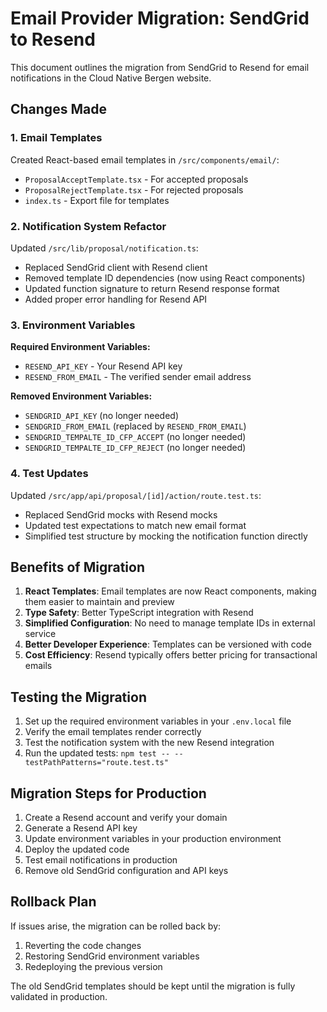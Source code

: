 # Email Provider Migration: SendGrid to Resend

This document outlines the migration from SendGrid to Resend for email notifications in the Cloud Native Bergen website.

## Changes Made

### 1. Email Templates
Created React-based email templates in `/src/components/email/`:
- `ProposalAcceptTemplate.tsx` - For accepted proposals 
- `ProposalRejectTemplate.tsx` - For rejected proposals
- `index.ts` - Export file for templates

### 2. Notification System Refactor
Updated `/src/lib/proposal/notification.ts`:
- Replaced SendGrid client with Resend client
- Removed template ID dependencies (now using React components)
- Updated function signature to return Resend response format
- Added proper error handling for Resend API

### 3. Environment Variables
**Required Environment Variables:**
- `RESEND_API_KEY` - Your Resend API key
- `RESEND_FROM_EMAIL` - The verified sender email address

**Removed Environment Variables:**
- `SENDGRID_API_KEY` (no longer needed)
- `SENDGRID_FROM_EMAIL` (replaced by `RESEND_FROM_EMAIL`)
- `SENDGRID_TEMPALTE_ID_CFP_ACCEPT` (no longer needed)
- `SENDGRID_TEMPALTE_ID_CFP_REJECT` (no longer needed)

### 4. Test Updates
Updated `/src/app/api/proposal/[id]/action/route.test.ts`:
- Replaced SendGrid mocks with Resend mocks
- Updated test expectations to match new email format
- Simplified test structure by mocking the notification function directly

## Benefits of Migration

1. **React Templates**: Email templates are now React components, making them easier to maintain and preview
2. **Type Safety**: Better TypeScript integration with Resend
3. **Simplified Configuration**: No need to manage template IDs in external service
4. **Better Developer Experience**: Templates can be versioned with code
5. **Cost Efficiency**: Resend typically offers better pricing for transactional emails

## Testing the Migration

1. Set up the required environment variables in your `.env.local` file
2. Verify the email templates render correctly
3. Test the notification system with the new Resend integration
4. Run the updated tests: `npm test -- --testPathPatterns="route.test.ts"`

## Migration Steps for Production

1. Create a Resend account and verify your domain
2. Generate a Resend API key
3. Update environment variables in your production environment
4. Deploy the updated code
5. Test email notifications in production
6. Remove old SendGrid configuration and API keys

## Rollback Plan

If issues arise, the migration can be rolled back by:
1. Reverting the code changes
2. Restoring SendGrid environment variables
3. Redeploying the previous version

The old SendGrid templates should be kept until the migration is fully validated in production.
